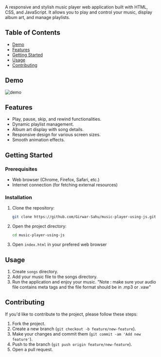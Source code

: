 

A responsive and stylish music player web application built with HTML, CSS, and JavaScript. It allows you to play and control your music, display album art, and manage playlists.

## Table of Contents

- [Demo](#demo)
- [Features](#features)
- [Getting Started](#getting-started)
- [Usage](#usage)
- [Contributing](#contributing)

## Demo

![demo](https://github.com/Girwar-Sahu/music-player-using-js/assets/109727463/b26ac4b6-cc7f-4dc1-a784-3b239219a137)


## Features

- Play, pause, skip, and rewind functionalities.
- Dynamic playlist management.
- Album art display with song details.
- Responsive design for various screen sizes.
- Smooth animation effects.

## Getting Started

### Prerequisites

- Web browser (Chrome, Firefox, Safari, etc.)
- Internet connection (for fetching external resources)

### Installation

1. Clone the repository:

   ```bash
   git clone https://github.com/Girwar-Sahu/music-player-using-js.git

2. Open the project directory:

   ```bash
   cd music-player-using-js

3. Open `index.html` in your prefered web browser

## Usage 
1. Create `songs` directory.
2. Add your music file to the songs directory.
3. Run the application and enjoy your music.
"Note : make sure your audio file contains meta tags and the file format should be in .mp3 or .vaw"

## Contributing
If you'd like to contribute to the project, please follow these steps:

1. Fork the project.
2. Create a new branch (`git checkout -b feature/new-feature`).
3. Make your changes and commit them (`git commit -am 'Add new feature'`).
4. Push to the branch (`git push origin feature/new-feature`).
5. Open a pull request.

